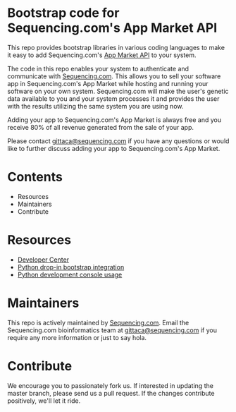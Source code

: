 # Bootstrap code for Sequencing.com's App Market API

This repo provides bootstrap libraries in various coding languages to make it easy to add Sequencing.com's [App Market API](https://sequencing.com/developer-documentation/app-market-api) to your system. 

The code in this repo enables your system to authenticate and communicate with [Sequencing.com](https://sequencing.com/). This allows you to sell your software app in Sequencing.com's App Market while hosting and running your software on your own system. Sequencing.com will make the user's genetic data available to you and your system processes it and provides the user with the results utilizing the same system you are using now.

Adding your app to Sequencing.com's App Market is always free and you receive 80% of all revenue generated from the sale of your app.

Please contact gittaca@sequencing.com if you have any questions or would like to further discuss adding your app to Sequencing.com's App Market.

Contents
=========================================
* Resources
* Maintainers
* Contribute

Resources
======================================
* [Developer Center](https://sequencing.com/developer-center)
* [Python drop-in bootstrap integration](https://github.com/ooliynyk/App-Market-API-integration/tree/master/python#drop-in-bootstrap-integration)
* [Python development console usage](https://github.com/ooliynyk/App-Market-API-integration/tree/master/python#development-console-usage)

Maintainers
======================================
This repo is actively maintained by [Sequencing.com](https://sequencing.com/). Email the Sequencing.com bioinformatics team at gittaca@sequencing.com if you require any more information or just to say hola.

Contribute
======================================
We encourage you to passionately fork us. If interested in updating the master branch, please send us a pull request. If the changes contribute positively, we'll let it ride.
